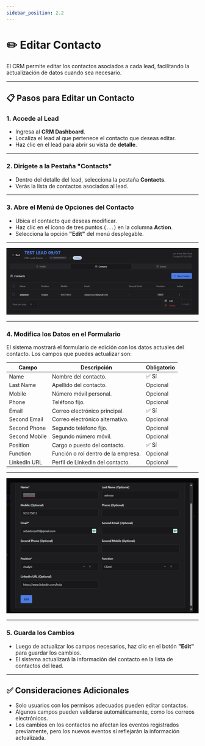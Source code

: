```yaml
---
sidebar_position: 2.2
---
```



# ✏️ Editar Contacto

El CRM permite editar los contactos asociados a cada lead, facilitando la actualización de datos cuando sea necesario.

---

## 📋 Pasos para Editar un Contacto

### 1. Accede al Lead
- Ingresa al **CRM Dashboard**.
- Localiza el lead al que pertenece el contacto que deseas editar.
- Haz clic en el lead para abrir su vista de **detalle**.

---

### 2. Dirígete a la Pestaña "Contacts"
- Dentro del detalle del lead, selecciona la pestaña **Contacts**.
- Verás la lista de contactos asociados al lead.

---

### 3. Abre el Menú de Opciones del Contacto
- Ubica el contacto que deseas modificar.
- Haz clic en el ícono de tres puntos (`...`) en la columna **Action**.
- Selecciona la opción **"Edit"** del menú desplegable.

---

![alt text](<../../../static/img/CRM/contacto/edit c.png>)

---

### 4. Modifica los Datos en el Formulario

El sistema mostrará el formulario de edición con los datos actuales del contacto. Los campos que puedes actualizar son:

| Campo                   | Descripción                                    | Obligatorio |
|-------------------------|------------------------------------------------|-------------|
| Name                    | Nombre del contacto.                           | ✅ Sí        |
| Last Name               | Apellido del contacto.                         | Opcional    |
| Mobile                  | Número móvil personal.                         | Opcional    |
| Phone                   | Teléfono fijo.                                 | Opcional    |
| Email                   | Correo electrónico principal.                  | ✅ Sí        |
| Second Email            | Correo electrónico alternativo.                | Opcional    |
| Second Phone            | Segundo teléfono fijo.                         | Opcional    |
| Second Mobile           | Segundo número móvil.                          | Opcional    |
| Position                | Cargo o puesto del contacto.                   | ✅ Sí        |
| Function                | Función o rol dentro de la empresa.            | Opcional    |
| LinkedIn URL            | Perfil de LinkedIn del contacto.               | Opcional    |

---

![alt text](../../../static/img/CRM/contacto/f1.png)

---

### 5. Guarda los Cambios
- Luego de actualizar los campos necesarios, haz clic en el botón **"Edit"** para guardar los cambios.
- El sistema actualizará la información del contacto en la lista de contactos del lead.

---

## ✅ Consideraciones Adicionales
- Solo usuarios con los permisos adecuados pueden editar contactos.
- Algunos campos pueden validarse automáticamente, como los correos electrónicos.
- Los cambios en los contactos no afectan los eventos registrados previamente, pero los nuevos eventos sí reflejarán la información actualizada.